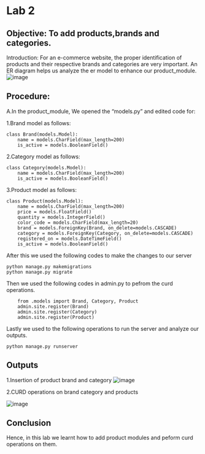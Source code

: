 # Lab 2 
## Objective: To add products,brands and categories.

Introduction:
For an e-commerce website, the proper identification of products and their respective brands and categories are very important. An ER diagram helps us analyze the er model to enhance our product_module.
![image](https://user-images.githubusercontent.com/81128122/171983621-0110aebb-34ed-496a-9996-9584a2794a96.png)

## Procedure:
A.In the product_module, We opened the  “models.py” and edited code for:

1.Brand model as follows:

	class Brand(models.Model):
 		name = models.CharField(max_length=200)
 		is_active = models.BooleanField()
 
2.Category model as follows:

	class Category(models.Model):
 		name = models.CharField(max_length=200)
		is_active = models.BooleanField()
		
		
3.Product model as follows:

	class Product(models.Model):
 		name = models.CharField(max_length=200)
 		price = models.FloatField()
 		quantity = models.IntegerField()
 		color_code = models.CharField(max_length=20)
 		brand = models.ForeignKey(Brand, on_delete=models.CASCADE)
 		category = models.ForeignKey(Category, on_delete=models.CASCADE)
 		registered_on = models.DateTimeField()
 		is_active = models.BooleanField()

After this we used the following codes to make the changes to our server 
	
	python manage.py makemigrations
	python manage.py migrate
	
Then we used the following codes in admin.py to pefrom the curd operations.

		from .models import Brand, Category, Product
		admin.site.register(Brand)
		admin.site.register(Category)
		admin.site.register(Product)
  
	
Lastly we used to the following operations to run the server and analyze our outputs.

	python manage.py runserver


## Outputs 
1.Insertion of product brand and category
![image](https://user-images.githubusercontent.com/81128122/171986017-551d6ad3-29c9-4f71-916f-815d6b8b8072.png)



2.CURD operations on brand category and products

![image](https://user-images.githubusercontent.com/81128122/171986203-8e9fba86-0123-4dc2-862d-3721b9ea6722.png)


## Conclusion
Hence, in this lab we learnt how to add product modules and peform curd operations on them.
	
